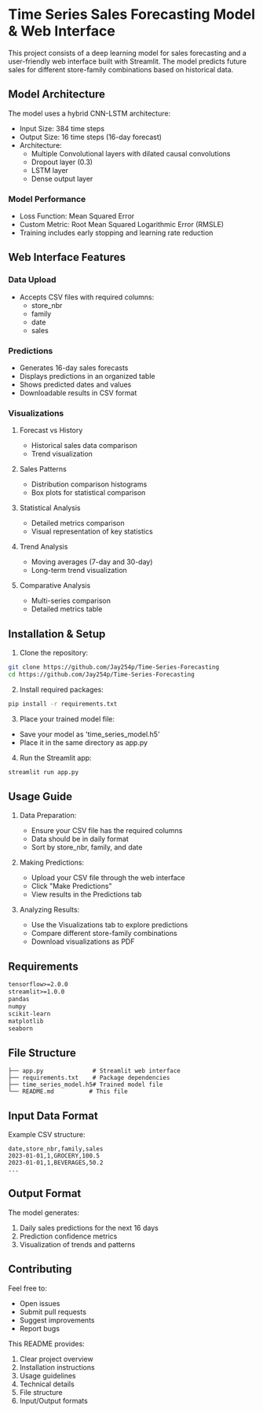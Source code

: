 # Time Series Sales Forecasting Model & Web Interface

This project consists of a deep learning model for sales forecasting and a user-friendly web interface built with Streamlit. The model predicts future sales for different store-family combinations based on historical data.

## Model Architecture

The model uses a hybrid CNN-LSTM architecture:
- Input Size: 384 time steps
- Output Size: 16 time steps (16-day forecast)
- Architecture:
  - Multiple Convolutional layers with dilated causal convolutions
  - Dropout layer (0.3)
  - LSTM layer
  - Dense output layer

### Model Performance
- Loss Function: Mean Squared Error
- Custom Metric: Root Mean Squared Logarithmic Error (RMSLE)
- Training includes early stopping and learning rate reduction

## Web Interface Features

### Data Upload
- Accepts CSV files with required columns:
  - store_nbr
  - family
  - date
  - sales

### Predictions
- Generates 16-day sales forecasts
- Displays predictions in an organized table
- Shows predicted dates and values
- Downloadable results in CSV format

### Visualizations
1. Forecast vs History
   - Historical sales data comparison
   - Trend visualization

2. Sales Patterns
   - Distribution comparison histograms
   - Box plots for statistical comparison

3. Statistical Analysis
   - Detailed metrics comparison
   - Visual representation of key statistics

4. Trend Analysis
   - Moving averages (7-day and 30-day)
   - Long-term trend visualization

5. Comparative Analysis
   - Multi-series comparison
   - Detailed metrics table

## Installation & Setup

1. Clone the repository:

```bash
git clone https://github.com/Jay254p/Time-Series-Forecasting
cd https://github.com/Jay254p/Time-Series-Forecasting
```

2. Install required packages:
```bash
pip install -r requirements.txt
```

3. Place your trained model file:
- Save your model as 'time_series_model.h5'
- Place it in the same directory as app.py

4. Run the Streamlit app:
```bash
streamlit run app.py
```

## Usage Guide

1. Data Preparation:
   - Ensure your CSV file has the required columns
   - Data should be in daily format
   - Sort by store_nbr, family, and date

2. Making Predictions:
   - Upload your CSV file through the web interface
   - Click "Make Predictions"
   - View results in the Predictions tab

3. Analyzing Results:
   - Use the Visualizations tab to explore predictions
   - Compare different store-family combinations
   - Download visualizations as PDF

## Requirements

```txt
tensorflow>=2.0.0
streamlit>=1.0.0
pandas
numpy
scikit-learn
matplotlib
seaborn
```

## File Structure

```
├── app.py              # Streamlit web interface
├── requirements.txt    # Package dependencies
├── time_series_model.h5# Trained model file
└── README.md          # This file
```

## Input Data Format

Example CSV structure:
```csv
date,store_nbr,family,sales
2023-01-01,1,GROCERY,100.5
2023-01-01,1,BEVERAGES,50.2
...
```

## Output Format

The model generates:
1. Daily sales predictions for the next 16 days
2. Prediction confidence metrics
3. Visualization of trends and patterns

## Contributing

Feel free to:
- Open issues
- Submit pull requests
- Suggest improvements
- Report bugs


This README provides:
1. Clear project overview
2. Installation instructions
3. Usage guidelines
4. Technical details
5. File structure
6. Input/Output formats


